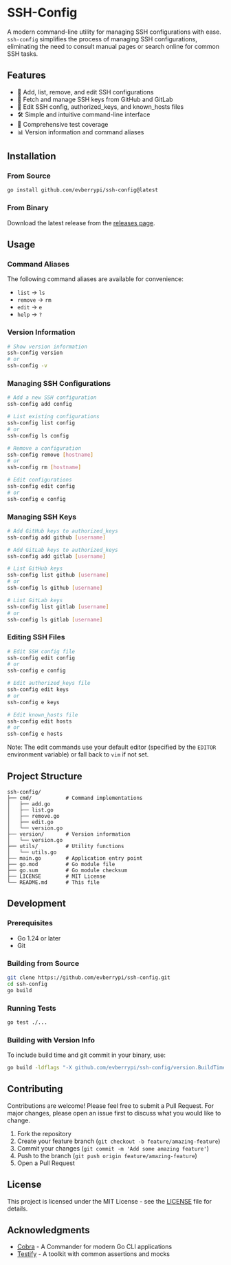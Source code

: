 # SSH-Config

A modern command-line utility for managing SSH configurations with ease. `ssh-config` simplifies the process of managing SSH configurations, eliminating the need to consult manual pages or search online for common SSH tasks.

## Features

- 🔧 Add, list, remove, and edit SSH configurations
- 🔑 Fetch and manage SSH keys from GitHub and GitLab
- 📝 Edit SSH config, authorized_keys, and known_hosts files
- 🛠️ Simple and intuitive command-line interface
- 🧪 Comprehensive test coverage
- 📊 Version information and command aliases

## Installation

### From Source

```bash
go install github.com/evberrypi/ssh-config@latest
```

### From Binary

Download the latest release from the [releases page](https://github.com/evberrypi/ssh-config/releases).

## Usage

### Command Aliases

The following command aliases are available for convenience:
- `list` → `ls`
- `remove` → `rm`
- `edit` → `e`
- `help` → `?`

### Version Information

```bash
# Show version information
ssh-config version
# or
ssh-config -v
```

### Managing SSH Configurations

```bash
# Add a new SSH configuration
ssh-config add config

# List existing configurations
ssh-config list config
# or
ssh-config ls config

# Remove a configuration
ssh-config remove [hostname]
# or
ssh-config rm [hostname]

# Edit configurations
ssh-config edit config
# or
ssh-config e config
```

### Managing SSH Keys

```bash
# Add GitHub keys to authorized_keys
ssh-config add github [username]

# Add GitLab keys to authorized_keys
ssh-config add gitlab [username]

# List GitHub keys
ssh-config list github [username]
# or
ssh-config ls github [username]

# List GitLab keys
ssh-config list gitlab [username]
# or
ssh-config ls gitlab [username]
```

### Editing SSH Files

```bash
# Edit SSH config file
ssh-config edit config
# or
ssh-config e config

# Edit authorized_keys file
ssh-config edit keys
# or
ssh-config e keys

# Edit known_hosts file
ssh-config edit hosts
# or
ssh-config e hosts
```

Note: The edit commands use your default editor (specified by the `EDITOR` environment variable) or fall back to `vim` if not set.

## Project Structure

```
ssh-config/
├── cmd/           # Command implementations
│   ├── add.go
│   ├── list.go
│   ├── remove.go
│   ├── edit.go
│   └── version.go
├── version/       # Version information
│   └── version.go
├── utils/         # Utility functions
│   └── utils.go
├── main.go        # Application entry point
├── go.mod         # Go module file
├── go.sum         # Go module checksum
├── LICENSE        # MIT License
└── README.md      # This file
```

## Development

### Prerequisites

- Go 1.24 or later
- Git

### Building from Source

```bash
git clone https://github.com/evberrypi/ssh-config.git
cd ssh-config
go build
```

### Running Tests

```bash
go test ./...
```

### Building with Version Info

To include build time and git commit in your binary, use:

```sh
go build -ldflags "-X github.com/evberrypi/ssh-config/version.BuildTime=$(date -u +%Y-%m-%dT%H:%M:%SZ) -X github.com/evberrypi/ssh-config/version.GitCommit=$(git rev-parse --short HEAD)"
```

## Contributing

Contributions are welcome! Please feel free to submit a Pull Request. For major changes, please open an issue first to discuss what you would like to change.

1. Fork the repository
2. Create your feature branch (`git checkout -b feature/amazing-feature`)
3. Commit your changes (`git commit -m 'Add some amazing feature'`)
4. Push to the branch (`git push origin feature/amazing-feature`)
5. Open a Pull Request

## License

This project is licensed under the MIT License - see the [LICENSE](LICENSE) file for details.

## Acknowledgments

- [Cobra](https://github.com/spf13/cobra) - A Commander for modern Go CLI applications
- [Testify](https://github.com/stretchr/testify) - A toolkit with common assertions and mocks